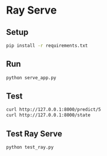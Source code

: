 # Ray Serve

## Setup

```bash
pip install -r requirements.txt
```

## Run

```bash
python serve_app.py
```

## Test

```bash
curl http://127.0.0.1:8000/predict/5
curl http://127.0.0.1:8000/state
```

## Test Ray Serve

```bash
python test_ray.py
```
